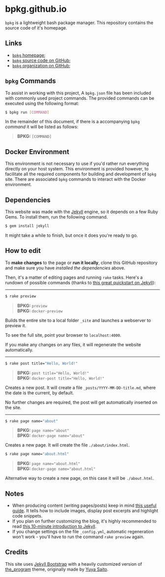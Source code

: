 # bpkg.github.io

`bpkg` is a lightweight bash package manager.
This repository contains the source code of it's homepage.

## Links

* [`bpkg` homepage][home];
* [`bpkg` source code on GitHub][hub];
* [`bpkg` organization on GitHub][org];

## `bpkg` Commands

To assist in working with this project, A `bpkg.json` file has been included with commonly used project commands.  The provided commands can be executed using the following format:

```bash
$ bpkg run [COMMAND]
```

In the remainder of this document, if there is a accompanying `bpkg` _command_ it will be listed as follows:

> **BPKG:** `[COMMAND]`

## Docker Environment

This environment is not necessary to use if you'd rather run everything directly on your host system.  This environment is provided however, to facilitate all the required components for building and development of `bpkg` site.  There are associated `bpkg` commands to interact with the Docker environment.

## Dependencies

This website was made with the [Jekyll][jekyll] engine, so it depends on a few
Ruby Gems. To install them, run the following command.

```bash
$ gem install jekyll
```

It might take a while to finish, but once it does you're ready to go.

## How to edit

To **make changes** to the page or **run it locally**, clone this GitHub
repository and make sure you have _installed the dependencies_ above.

Then, it's a matter of editing pages and running `rake` tasks.  Here's a rundown
of possible commands (thanks to [this great quickstart on Jekyll][tuto]):

---

```bash
$ rake preview
```

> **BPKG:** `preview`<br />
> **BPKG:** `docker-preview`

Builds the entire site to a local folder `_site` and launches a webserver to
preview it.

To see the full site, point your browser to `localhost:4000`.

If you make any changes on any files, it will regenerate the website
automatically.

---

```bash
$ rake post title="Hello, World!"
```

> **BPKG:** `post title="Hello, World!"`<br />
> **BPKG:** `docker-post title="Hello, World!"`

Creates a new post. It will create a file `_posts/YYYY-MM-DD-title.md`, where
the date is the current, by default.

No further changes are required, the post will get automatically inserted on the
site.

---

```bash
$ rake page name="about"
```

> **BPKG:** `page name="about"`<br />
> **BPKG:** `docker-page name="about"`

Creates a new page. It will create the file `./about/index.html`.

```bash
$ rake page name="about.html"
```

> **BPKG:** `page name="about.html"`<br />
> **BPKG:** `docker-page name="about.html"`

Alternative way to create a new page, on this case it will be `./about.html`.

## Notes

* When producing content (writing pages/posts) keep in mind
  [this useful guide][posts]. It tells how to include images, display
  post excerpts and highlight code snippets.
* If you plan on further customizing the blog, it's highly recommended to
  read [this 10-minute introduction to Jekyll][intro].
* If you change settings on the file `_config.yml`, automatic regeneration won't
  work - you'll have to run the command `rake preview` again.

## Credits

This site uses [Jekyll Bootstrap][boots] with a heavily customized version of
[the_program][theme] theme, originally made by [Yuya Saito][saito].

[home]:    http://bpkg.sh/
[hub]:     https://github.com/bpkg/bpkg
[org]:     https://github.com/bpkg
[jekyll]:  http://jekyllrb.com/
[tuto]:    http://jekyllbootstrap.com/usage/jekyll-quick-start.html
[posts]:   http://jekyllrb.com/docs/posts/
[intro]:   http://jekyllbootstrap.com/lessons/jekyll-introduction.html
[boots]:   http://jekyllbootstrap.com/
[theme]:   https://github.com/jekyllbootstrap/theme-the-program
[saito]:   http://css.studiomohawk.com/
